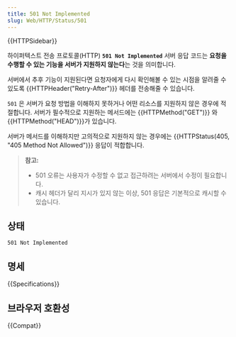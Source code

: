 ```yaml
---
title: 501 Not Implemented
slug: Web/HTTP/Status/501
---
```


{{HTTPSidebar}}

하이퍼텍스트 전송 프로토콜(HTTP) **`501 Not Implemented`** 서버 응답 코드는
**요청을 수행할 수 있는 기능을 서버가 지원하지 않는다**는 것을 의미합니다.

서버에서 추후 기능이 지원된다면 요청자에게 다시 확인해볼 수 있는 시점을 알려줄 수 있도록
{{HTTPHeader("Retry-After")}} 헤더를 전송해줄 수 있습니다.

`501` 은 서버가 요청 방법을 이해하지 못하거나 어떤 리소스를 지원하지 않은 경우에 적절합니다. 서버가 필수적으로 지원하는 메서드에는
{{HTTPMethod("GET")}} 와 {{HTTPMethod("HEAD")}}가 있습니다.

서버가 메서드를 이해하지만 고의적으로 지원하지 않는 경우에는 {{HTTPStatus(405, "405 Method Not Allowed")}}
응답이 적합합니다.

> **참고:**
>
> - 501 오류는 사용자가 수정할 수 없고 접근하려는 서버에서 수정이 필요합니다.
> - 캐시 헤더가 달리 지시가 있지 않는 이상, 501 응답은 기본적으로 캐시할 수 있습니다.

## 상태

```http
501 Not Implemented
```

## 명세

{{Specifications}}

## 브라우저 호환성

{{Compat}}
